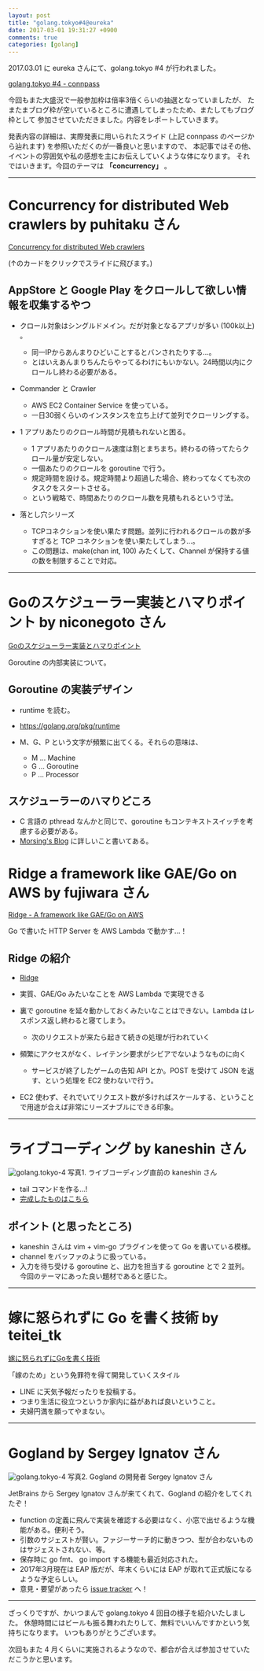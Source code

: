 ```yaml
---
layout: post
title: "golang.tokyo#4@eureka"
date: 2017-03-01 19:31:27 +0900
comments: true
categories: [golang]
---
```


2017.03.01 に eureka さんにて、golang.tokyo #4 が行われました。

[golang.tokyo #4 - connpass](https://golangtokyo.connpass.com/event/50714/)


今回もまた大盛況で一般参加枠は倍率3倍くらいの抽選となっていましたが、
たまたまブログ枠が空いているところに遭遇してしまったため、またしてもブログ枠として
参加させていただきました。内容をレポートしていきます。

発表内容の詳細は、実際発表に用いられたスライド (上記 connpass のページから辿れます) を参照いただくのが一番良いと思いますので、
本記事ではその他、イベントの雰囲気や私の感想を主にお伝えしていくような体になります。
それではいきます。今回のテーマは **「concurrency」** 。

--- 

# Concurrency for distributed Web crawlers by puhitaku さん

<a class="embedly-card" data-card-key="ee29ed4b275e459483a608ca67084559" data-card-controls="0" href="https://speakerdeck.com/puhitaku/concurrency-for-distributed-web-crawlers">Concurrency for distributed Web crawlers</a>
<script async src="//cdn.embedly.com/widgets/platform.js" charset="UTF-8"></script>

(↑のカードをクリックでスライドに飛びます。)

## AppStore と Google Play をクロールして欲しい情報を収集するやつ

* クロール対象はシングルドメイン。だが対象となるアプリが多い (100k以上) 。
  * 同一IPからあんまりひどいことするとバンされたりする...。
  * とはいえあんまりちんたらやってるわけにもいかない。24時間以内にクロールし終わる必要がある。

* Commander と Crawler
  * AWS EC2 Container Service を使っている。
  * 一日30弱くらいのインスタンスを立ち上げて並列でクローリングする。

* 1 アプリあたりのクロール時間が見積もれないと困る。
  * 1 アプリあたりのクロール速度は割とまちまち。終わるの待ってたらクロール量が安定しない。
  * 一個あたりのクロールを goroutine で行う。
  * 規定時間を設ける。規定時間より超過した場合、終わってなくても次のタスクをスタートさせる。
  * という戦略で、時間あたりのクロール数を見積もれるという寸法。

* 落とし穴シリーズ
  * TCPコネクションを使い果たす問題。並列に行われるクロールの数が多すぎると TCP コネクションを使い果たしてしまう…。
  * この問題は、make(chan int, 100) みたくして、Channel が保持する値の数を制限することで対応。

--- 

# Goのスケジューラー実装とハマりポイント by niconegoto さん

<a class="embedly-card" data-card-key="ee29ed4b275e459483a608ca67084559" data-card-controls="0" data-card-type="article-full" href="https://talks.godoc.org/github.com/niconegoto/talks/concurrency.slide#1">Goのスケジューラー実装とハマりポイント</a>
<script async src="//cdn.embedly.com/widgets/platform.js" charset="UTF-8"></script>

Goroutine の内部実装について。

## Goroutine の実装デザイン

* runtime を読む。
* https://golang.org/pkg/runtime

* M、G、P という文字が頻繁に出てくる。それらの意味は、
  * M ... Machine
  * G ... Goroutine
  * P ... Processor

## スケジューラーのハマりどころ

* C 言語の pthread なんかと同じで、goroutine もコンテキストスイッチを考慮する必要がある。
* [Morsing's Blog](https://morsmachine.dk/go-scheduler) に詳しいこと書いてある。

# Ridge a framework like GAE/Go on AWS by fujiwara さん

<a class="embedly-card" data-card-key="ee29ed4b275e459483a608ca67084559" data-card-controls="0" href="https://speakerdeck.com/fujiwara3/go-on-aws">Ridge - A framework like GAE/Go on AWS</a>
<script async src="//cdn.embedly.com/widgets/platform.js" charset="UTF-8"></script>

Go で書いた HTTP Server を AWS Lambda で動かす…！

## Ridge の紹介

* [Ridge](https://github.com/fujiwara/ridge)
* 実質、GAE/Go みたいなことを AWS Lambda で実現できる
* 裏で goroutine を延々動かしておくみたいなことはできない。Lambda はレスポンス返し終わると寝てしまう。
  * 次のリクエストが来たら起きて続きの処理が行われていく
* 頻繁にアクセスがなく、レイテンシ要求がシビアでないようなものに向く
  * サービスが終了したゲームの告知 API とか。POST を受けて JSON を返す、という処理を EC2 使わないで行う。

* EC2 使わず、それでいてリクエスト数が多ければスケールする、ということで用途が合えば非常にリーズナブルにできる印象。

--- 

# ライブコーディング by kaneshin さん

![golang.tokyo-4](/images/golang.tokyo-4/1.jpg)
写真1. ライブコーディング直前の kaneshin さん

* tail コマンドを作る...!
* [完成したものはこちら](https://gist.github.com/kaneshin/a398720b8e20722a83bc6903e4017435)

## ポイント (と思ったところ)

* kaneshin さんは vim + vim-go プラグインを使って Go を書いている模様。
* channel をバッファのように扱っている。
* 入力を待ち受ける goroutine と、出力を担当する goroutine とで 2 並列。
今回のテーマにあった良い題材であると感じた。

--- 

# 嫁に怒られずに Go を書く技術 by teitei_tk

<a class="embedly-card" data-card-key="ee29ed4b275e459483a608ca67084559" data-card-controls="0" href="https://speakerdeck.com/teitei/jia-ninu-rarezunigowoshu-kuji-shu">嫁に怒られずにGoを書く技術</a>
<script async src="//cdn.embedly.com/widgets/platform.js" charset="UTF-8"></script>

「嫁のため」という免罪符を得て開発していくスタイル

* LINE に天気予報だったりを投稿する。
* つまり生活に役立つというか家内に益があれば良いということ。
* 夫婦円満を願ってやまない。

--- 

# Gogland by Sergey Ignatov さん

![golang.tokyo-4](/images/golang.tokyo-4/2.jpg)
写真2. Gogland の開発者 Sergey Ignatov さん

JetBrains から Sergey Ignatov さんが来てくれて、Gogland の紹介をしてくれたぞ！

* function の定義に飛んで実装を確認する必要はなく、小窓で出せるような機能がある。便利そう。
* 引数のサジェストが賢い。ファジーサーチ的に動きつつ、型が合わないものはサジェストされない、等。
* 保存時に go fmt、 go import する機能も最近対応された。
* 2017年3月現在は EAP 版だが、年末くらいには EAP が取れて正式版になるような予定らしい。
* 意見・要望があったら [issue tracker](https://youtrack.jetbrains.com/issues/GO) へ！

---

ざっくりですが、かいつまんで golang.tokyo 4 回目の様子を紹介いたしました。
休憩時間にはビールも振る舞われたりして、無料でいいんですかという気持ちになります。
いつもありがとうございます。

次回もまた 4 月くらいに実施されるようなので、都合が合えば参加させていただこうかと思います。
